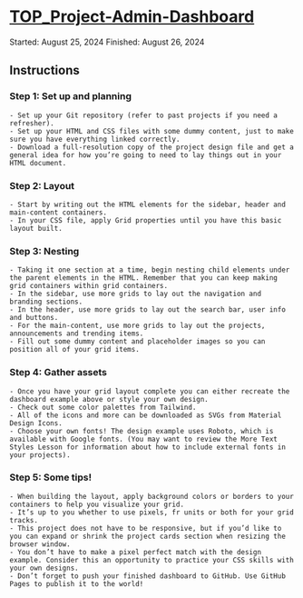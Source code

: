 # [TOP_Project-Admin-Dashboard](https://maemae-b.github.io/TOP_Project-Admin-Dashboard/)

Started: August 25, 2024
Finished: August 26, 2024

## Instructions

### Step 1: Set up and planning

    - Set up your Git repository (refer to past projects if you need a refresher).
    - Set up your HTML and CSS files with some dummy content, just to make sure you have everything linked correctly.
    - Download a full-resolution copy of the project design file and get a general idea for how you’re going to need to lay things out in your HTML document.

### Step 2: Layout

    - Start by writing out the HTML elements for the sidebar, header and main-content containers.
    - In your CSS file, apply Grid properties until you have this basic layout built.

### Step 3: Nesting

    - Taking it one section at a time, begin nesting child elements under the parent elements in the HTML. Remember that you can keep making grid containers within grid containers.
    - In the sidebar, use more grids to lay out the navigation and branding sections.
    - In the header, use more grids to lay out the search bar, user info and buttons.
    - For the main-content, use more grids to lay out the projects, announcements and trending items.
    - Fill out some dummy content and placeholder images so you can position all of your grid items.

### Step 4: Gather assets

    - Once you have your grid layout complete you can either recreate the dashboard example above or style your own design.
    - Check out some color palettes from Tailwind.
    - All of the icons and more can be downloaded as SVGs from Material Design Icons.
    - Choose your own fonts! The design example uses Roboto, which is available with Google fonts. (You may want to review the More Text Styles Lesson for information about how to include external fonts in your projects).

### Step 5: Some tips!

    - When building the layout, apply background colors or borders to your containers to help you visualize your grid.
    - It’s up to you whether to use pixels, fr units or both for your grid tracks.
    - This project does not have to be responsive, but if you’d like to you can expand or shrink the project cards section when resizing the browser window.
    - You don’t have to make a pixel perfect match with the design example. Consider this an opportunity to practice your CSS skills with your own designs.
    - Don’t forget to push your finished dashboard to GitHub. Use GitHub Pages to publish it to the world!
